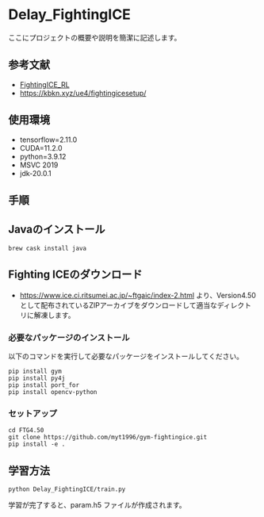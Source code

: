 # Delay_FightingICE

ここにプロジェクトの概要や説明を簡潔に記述します。

## 参考文献

- [FightingICE_RL](https://github.com/ruritoBlogger/FightingICE_RL)
- https://kbkn.xyz/ue4/fightingicesetup/

## 使用環境

- tensorflow=2.11.0
- CUDA=11.2.0
- python=3.9.12
- MSVC 2019
- jdk-20.0.1

## 手順

## Javaのインストール
```
brew cask install java
```

## Fighting ICEのダウンロード
- https://www.ice.ci.ritsumei.ac.jp/~ftgaic/index-2.html より、Version4.50として配布されているZIPアーカイブをダウンロードして適当なディレクトリに解凍します。

### 必要なパッケージのインストール

以下のコマンドを実行して必要なパッケージをインストールしてください。

```
pip install gym
pip install py4j
pip install port_for
pip install opencv-python
```

### セットアップ
```
cd FTG4.50
git clone https://github.com/myt1996/gym-fightingice.git
pip install -e .
```


## 学習方法
```
python Delay_FightingICE/train.py
```

学習が完了すると、param.h5 ファイルが作成されます。

